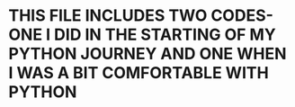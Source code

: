 # THIS FILE INCLUDES TWO CODES- ONE I DID IN THE STARTING OF MY PYTHON JOURNEY AND ONE WHEN I WAS A BIT COMFORTABLE WITH PYTHON

